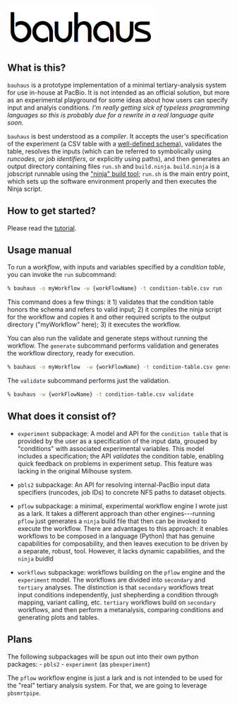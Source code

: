 
  ![bauhaus logo](./doc/img/bauhaus.png)

## What is this?

   `bauhaus` is a prototype implementation of a minimal
   tertiary-analysis system for use in-house at PacBio.  It is not
   intended as an official solution, but more as an experimental
   playground for some ideas about how users can specify input and
   analyis conditions.  *I'm really getting sick of typeless
   programming languages so this is probably due for a rewrite in a
   real language quite soon.*

   `bauhaus` is best understood as a *compiler*.  It accepts the
   user's specification of the experiment (a CSV table with a
   [well-defined schema][condition-table-spec]), validates the table,
   resolves the inputs (which can be referred to symbolically using
   *runcodes*, or *job identifiers*, or explicitly using paths), and
   then generates an output directory containing files `run.sh` and
   `build.ninja`.  `build.ninja` is a jobscript runnable using the
   ["ninja" build tool][ninja]; `run.sh` is the main entry point,
   which sets up the software environment properly and then executes
   the Ninja script.

## How to get started?

   Please read the [tutorial](./doc/TUTORIAL.md).

## Usage manual

   To run a *workflow*, with inputs and variables specified by a
   *condition table*, you can invoke the `run` subcommand:

   ```sh
   % bauhaus -o myWorkflow -w {workFlowName} -t condition-table.csv run
   ```

   This command does a few things: it 1) validates that the condition
   table honors the schema and refers to valid input; 2) it compiles
   the ninja script for the workflow and copies it and other required
   scripts to the output directory ("myWorkflow" here); 3) it executes
   the workflow.

   You can also run the validate and generate steps without running
   the workflow.  The `generate` subcommand performs validation and
   generates the workflow directory, ready for execution.

   ```sh
   % bauhaus -o myWorkflow  -w {workFlowName} -t condition-table.csv generate
   ```

   The `validate` subcommand performs just the validation.

   ```sh
   % bauhaus -w {workFlowName} -t condition-table.csv validate
   ```


## What does it consist of?

   - `experiment` subpackage: A model and API for the `condition table`
     that is provided by the user as a specification of the input
     data, grouped by "conditions" with associated experimental
     variables.  This model includes a specification; the API
     *validates* the condition table, enabling quick feedback on
     problems in experiment setup.  This feature was lacking in the
     original Milhouse system.

   - `pbls2` subpackage: An API for resolving internal-PacBio input
     data specifiers (runcodes, job IDs) to concrete NFS paths to
     dataset objects.

   - `pflow` subpackage: a minimal, experimental workflow engine I
     wrote just as a lark.  It takes a different approach than other
     engines---running `pflow` just generates a `ninja` build file
     that then can be invoked to execute the workflow.  There are
     advantages to this approach: it enables workflows to be composed
     in a language (Python) that has genuine capabilities for
     composability, and then leaves execution to be driven by a
     separate, robust, tool.  However, it lacks dynamic
     capabilities, and the `ninja` buidld

   - `workflows` subpackage: workflows building on the `pflow` engine
     and the `experiment` model.  The workflows are divided into
     `secondary` and `tertiary` analyses.  The distinction is that
     `secondary` workflows treat input conditions independently, just
     shepherding a condition through mapping, variant calling, etc.
     `tertiary` workflows build on `secondary` workflows, and then
     perform a metanalysis, comparing conditions and generating plots
     and tables.


## Plans

  The following subpackages will be spun out into their own python packages:
      - `pbls2`
      - `experiment` (as `pbexperiment`)

  The `pflow` workflow engine is just a lark and is not intended to be
  used for the "real" tertiary analysis system.  For that, we are
  going to leverage `pbsmrtpipe`.


[ninja]: http://ninja-build.org/
[condition-table-spec]: ./doc/ConditionTableSpec.org
